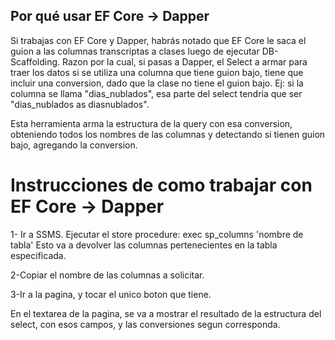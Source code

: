 ## Por qué usar EF Core -> Dapper

Si trabajas con EF Core y Dapper, habrás notado que EF Core le saca el guion a las columnas transcriptas a clases
luego de ejecutar DB-Scaffolding. Razon por la cual, si pasas a Dapper, el Select a armar para traer los datos
si se utiliza una columna que tiene guion bajo, tiene que incluir una conversion, dado que la clase no tiene el guion bajo. Ej: si la columna se llama "dias_nublados", esa parte del select tendria que ser "dias_nublados as diasnublados".

Esta herramienta arma la estructura de la query con esa conversion, obteniendo todos los nombres de las columnas y detectando si tienen guion bajo, agregando la conversion.

# Instrucciones de como trabajar con EF Core -> Dapper

1- Ir a SSMS. Ejecutar el store procedure:
    exec sp_columns 'nombre de tabla'
Esto va a devolver las columnas pertenecientes en la tabla especificada.

2-Copiar el nombre de las columnas a solicitar.

3-Ir a la pagina, y tocar el unico boton que tiene.

En el textarea de la pagina, se va a mostrar el resultado de la estructura del select, con esos campos, y las conversiones segun corresponda.

